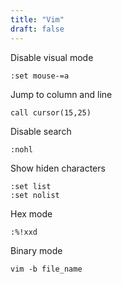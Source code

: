 ```yaml
---
title: "Vim"
draft: false
---
```


Disable visual mode

```text
:set mouse-=a
```

Jump to column and line

```text
call cursor(15,25)
```

Disable search

```text
:nohl
```

Show hiden characters

```text
:set list
:set nolist
```

Hex mode

```text
:%!xxd
```

Binary mode

```text
vim -b file_name
```
